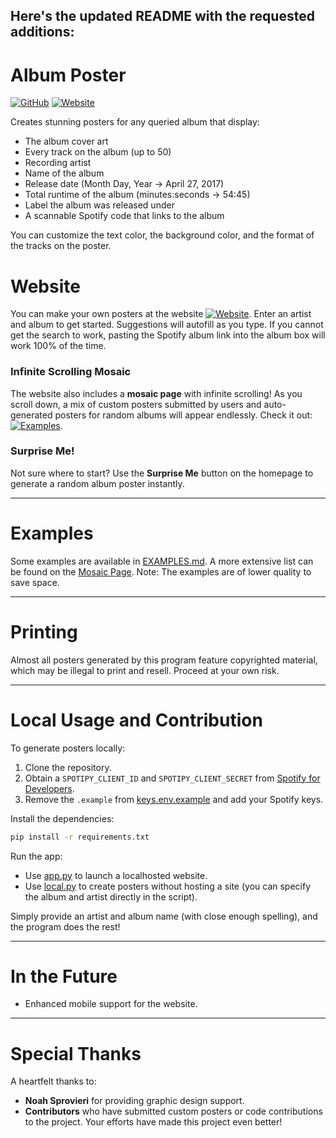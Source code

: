 Here's the updated README with the requested additions:
---

# Album Poster
[![GitHub](https://img.shields.io/badge/GitHub-Repository-blue)](https://github.com/H-Bombmxpwr/MusicPoster)
[![Website](https://img.shields.io/badge/Website-AlbumPoster-brightgreen)](https://album.hxr.life/)

Creates stunning posters for any queried album that display:
- The album cover art
- Every track on the album (up to 50)
- Recording artist 
- Name of the album
- Release date (Month Day, Year -> April 27, 2017)
- Total runtime of the album (minutes:seconds -> 54:45)
- Label the album was released under
- A scannable Spotify code that links to the album

You can customize the text color, the background color, and the format of the tracks on the poster.

# Website
You can make your own posters at the website [![Website](https://img.shields.io/badge/Website-AlbumPoster-brightgreen)](https://trevorg73.web.illinois.edu/musicposter/home). Enter an artist and album to get started. Suggestions will autofill as you type. If you cannot get the search to work, pasting the Spotify album link into the album box will work 100% of the time. 

### Infinite Scrolling Mosaic
The website also includes a **mosaic page** with infinite scrolling! As you scroll down, a mix of custom posters submitted by users and auto-generated posters for random albums will appear endlessly. Check it out: [![Examples](https://img.shields.io/badge/Examples-brightgreen)](https://trevorg73.web.illinois.edu/musicposter/mosaic).

### Surprise Me!
Not sure where to start? Use the **Surprise Me** button on the homepage to generate a random album poster instantly.

---

# Examples
Some examples are available in [EXAMPLES.md](EXAMPLES.md). A more extensive list can be found on the [Mosaic Page](https://album.hxr.life/mosaic). Note: The examples are of lower quality to save space.

---

# Printing
Almost all posters generated by this program feature copyrighted material, which may be illegal to print and resell. Proceed at your own risk.

---

# Local Usage and Contribution
To generate posters locally:
1. Clone the repository.
2. Obtain a `SPOTIPY_CLIENT_ID` and `SPOTIPY_CLIENT_SECRET` from [Spotify for Developers](https://developer.spotify.com/documentation/general/guides/authorization/).
3. Remove the `.example` from [keys.env.example](keys.env.example) and add your Spotify keys.

Install the dependencies:
```bash
pip install -r requirements.txt
```

Run the app:
- Use [app.py](app.py) to launch a localhosted website.
- Use [local.py](local.py) to create posters without hosting a site (you can specify the album and artist directly in the script).

Simply provide an artist and album name (with close enough spelling), and the program does the rest!

---

# In the Future
- Enhanced mobile support for the website.

---

# Special Thanks
A heartfelt thanks to:
- **Noah Sprovieri** for providing graphic design support.
- **Contributors** who have submitted custom posters or code contributions to the project. Your efforts have made this project even better!
